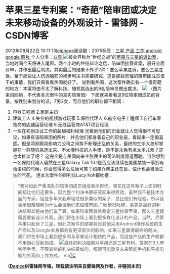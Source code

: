 
# 苹果三星专利案：“奇葩”陪审团或决定未来移动设备的外观设计 - 雷锋网 - CSDN博客


2012年08月22日 10:11:13[leiphone](https://me.csdn.net/leiphone)阅读数：2375标签：[三星																](https://so.csdn.net/so/search/s.do?q=三星&t=blog)[产品																](https://so.csdn.net/so/search/s.do?q=产品&t=blog)[工作																](https://so.csdn.net/so/search/s.do?q=工作&t=blog)[android																](https://so.csdn.net/so/search/s.do?q=android&t=blog)[google																](https://so.csdn.net/so/search/s.do?q=google&t=blog)[照片																](https://so.csdn.net/so/search/s.do?q=照片&t=blog)[
							](https://so.csdn.net/so/search/s.do?q=google&t=blog)[
																					](https://so.csdn.net/so/search/s.do?q=android&t=blog)个人分类：[业界																](https://blog.csdn.net/leiphone/article/category/873390)
[
																								](https://so.csdn.net/so/search/s.do?q=android&t=blog)
[
				](https://so.csdn.net/so/search/s.do?q=工作&t=blog)
[
			](https://so.csdn.net/so/search/s.do?q=工作&t=blog)
[
		](https://so.csdn.net/so/search/s.do?q=产品&t=blog)
[
	](https://so.csdn.net/so/search/s.do?q=三星&t=blog)
![](http://www.leiphone.com/wp-content/uploads/2012/08/200000031443126899086270754.jpg)被业界称为”世纪之战”的[苹果与三星的诉讼案](http://www.leiphone.com/0706-danice-galaxy-nexus-ban.html)，当地时间今天将进入尾声。两个小时的终结辩论之后，陪审团接管此案，展开全面评审，并作出最后判决。其实最后的结果不外乎2种：要么苹果胜诉，要么三星胜诉。至于那些让人伤透脑筋的初步判决书需要研究，这是那些悲催的陪审团成员该干的事情，我们只需看看热闹就好了。
说到看热闹，这次案件确实有一个很奇葩的地方：本案将由不太了解科技、随机挑选出的9名陪审员做出裁决。
![](http://www.leiphone.com/wp-content/uploads/2012/08/lawyer1964_6413175.jpg)
（图片来自网络，不代表本次案件的真实陪审团）
下面就来看看这9位陪审团成员的背景，按性别来划分的话，7男2女，而且他们的职业都不相同：
1. 电器工程师
2.家庭主妇
3. 建筑工人
4.失业的视频游戏玩家
5.保险代理人
6.航空电子工程师
7.自行车零售商的店铺运营经理
8.无线运营商AT&T项目经理
9. 一名在初创企业工作的薪酬福利经理
光看到他们的职业就让人觉得很不可思议，如果有该陪审团的照片，并且他们都身着自己的职业装，看起来一定很喜感。但是两家颇具影响力公司之间剪不断理还乱的关系，最终的生杀大权却掌握在一群随机挑选出来、不太懂科技的人手里，是不是未免有点太多儿戏？这也太扯淡了吧？
这完全是与美国向来主张民主的司法制度背道而驰。当你想到一名保险代理人居然在三星Galaxy Tab 10.1是否应该继续在美国禁售一事拥有话语权的时候，你会觉得多么荒唐可笑？如果乔帮主还在世，估计也会被活生生的气死。
连本次案件的审判长Lucy Koh都吐槽：
> “我对如此严重混乱的陪审团成员组成表示担忧。我花在这件案子上面的时间都比他们还要多，因为整个判决书要研究起来很费劲，虽然我不是技术方面的专家，但是多年来我审理过很多类似的案子，总比他们有经验，所以我表示很难理解为什么会请他们来做陪审团。”
吐槽归吐槽，事实是最终的判决结果却是由他们说了算。如果陪审团最终裁定三星抄袭苹果，那么三星就需要重新设计外观，我们将在市场上看到更多样化设计的产品。当然，尽管苹果只起诉了三星，但此次案件的结果将对其他采用Android操作系统的生产商以及Google本身都会有更深层次的影响。如果三星赢得最终的裁决，我们将在市场上看到更多的与苹果设计相仿的产品，而这些产品的生产商都不用担心受到指控。
![](http://www.leiphone.com/wp-content/uploads/2012/08/screen-shot-2012-08-21-at-3-46-33-am.jpg)最终的判决结果对苹果还是三星有利，答案在9人审判团手里。不管最终的判决结果如何，都很可能改变未来智能手机和平板电脑的外观和工作方式。
Via[TC](http://techcrunch.com/2012/08/21/apple-samsung/)

**（****[Danice](http://www.leiphone.com/author/danice)****供****雷锋网****专稿，转载请注明来自雷锋网及作者，并链回本页)**

